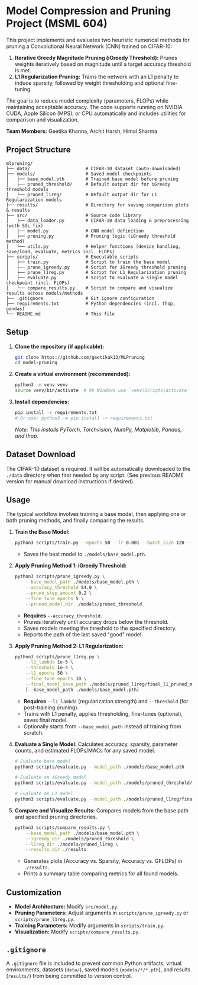 # Model Compression and Pruning Project (MSML 604)

This project implements and evaluates two heuristic numerical methods for pruning a Convolutional Neural Network (CNN) trained on CIFAR-10:
1.  **Iterative Greedy Magnitude Pruning (iGreedy Threshold):** Prunes weights iteratively based on magnitude until a target accuracy threshold is met.
2.  **L1 Regularization Pruning:** Trains the network with an L1 penalty to induce sparsity, followed by weight thresholding and optional fine-tuning.

The goal is to reduce model complexity (parameters, FLOPs) while maintaining acceptable accuracy. The code supports running on NVIDIA CUDA, Apple Silicon (MPS), or CPU automatically and includes utilities for comparison and visualization.

**Team Members:** Geetika Khanna, Archit Harsh, Himal Sharma

## Project Structure
```
mlpruning/
├── data/                     # CIFAR-10 dataset (auto-downloaded)
├── models/                   # Saved model checkpoints
│   ├── base_model.pth        # Trained base model before pruning
│   ├── pruned_threshold/     # Default output dir for iGreedy threshold models
│   └── pruned_l1reg/         # Default output dir for L1 Regularization models
├── results/                  # Directory for saving comparison plots & results
├── src/                      # Source code library
│   ├── data_loader.py        # CIFAR-10 data loading & preprocessing (with SSL fix)
│   ├── model.py              # CNN model definition
│   ├── pruning.py            # Pruning logic (iGreedy threshold method)
│   └── utils.py              # Helper functions (device handling, save/load, evaluate, metrics incl. FLOPs)
├── scripts/                  # Executable scripts
│   ├── train.py              # Script to train the base model
│   ├── prune_igreedy.py      # Script for iGreedy threshold pruning
│   ├── prune_l1reg.py        # Script for L1 Regularization pruning
│   ├── evaluate.py           # Script to evaluate a single model checkpoint (incl. FLOPs)
│   └── compare_results.py    # Script to compare and visualize results across models/methods
├── .gitignore                # Git ignore configuration
├── requirements.txt          # Python dependencies (incl. thop, pandas)
└── README.md                 # This file
```

## Setup

1.  **Clone the repository (if applicable):**
    ```bash
    git clone https://github.com/geetikak13/MLPruning
    cd model-pruning
    ```

2.  **Create a virtual environment (recommended):**
    ```bash
    python3 -m venv venv
    source venv/bin/activate  # On Windows use `venv\Scripts\activate`
    ```

3.  **Install dependencies:**
    ```bash
    pip install -r requirements.txt
    # Or use: python3 -m pip install -r requirements.txt
    ```
    *Note: This installs PyTorch, Torchvision, NumPy, Matplotlib, Pandas, and thop.*

## Dataset Download

The CIFAR-10 dataset is required. It will be automatically downloaded to the `./data` directory when first needed by any script. (See previous README version for manual download instructions if desired).

## Usage

The typical workflow involves training a base model, then applying one or both pruning methods, and finally comparing the results.

1.  **Train the Base Model:**
    ```bash
    python3 scripts/train.py --epochs 50 --lr 0.001 --batch_size 128 --num_workers 2
    ```
    * Saves the best model to `./models/base_model.pth`.

2.  **Apply Pruning Method 1: iGreedy Threshold:**
    ```bash
    python3 scripts/prune_igreedy.py \
        --base_model_path ./models/base_model.pth \
        --accuracy_threshold 84.0 \
        --prune_step_amount 0.2 \
        --fine_tune_epochs 5 \
        --pruned_model_dir ./models/pruned_threshold
    ```
    * **Requires** `--accuracy_threshold`.
    * Prunes iteratively until accuracy drops below the threshold.
    * Saves models meeting the threshold to the specified directory.
    * Reports the path of the last saved "good" model.

3.  **Apply Pruning Method 2: L1 Regularization:**
    ```bash
    python3 scripts/prune_l1reg.py \
        --l1_lambda 1e-5 \
        --threshold 1e-4 \
        --l1_epochs 50 \
        --fine_tune_epochs 10 \
        --final_model_save_path ./models/pruned_l1reg/final_l1_pruned_model_1e-5.pth \
        [--base_model_path ./models/base_model.pth]
    ```
    * **Requires** `--l1_lambda` (regularization strength) and `--threshold` (for post-training pruning).
    * Trains with L1 penalty, applies thresholding, fine-tunes (optional), saves final model.
    * Optionally starts from `--base_model_path` instead of training from scratch.

4.  **Evaluate a Single Model:**
    Calculates accuracy, sparsity, parameter counts, and estimated FLOPs/MACs for any saved model.
    ```bash
    # Evaluate base model
    python3 scripts/evaluate.py --model_path ./models/base_model.pth

    # Evaluate an iGreedy model
    python3 scripts/evaluate.py --model_path ./models/pruned_threshold/pruned_model_iter_5_sparsity_41.0.pth

    # Evaluate an L1 model
    python3 scripts/evaluate.py --model_path ./models/pruned_l1reg/final_l1_pruned_model_1e-5.pth
    ```

5.  **Compare and Visualize Results:**
    Compares models from the base path and specified pruning directories.
    ```bash
    python3 scripts/compare_results.py \
        --base_model_path ./models/base_model.pth \
        --igreedy_dir ./models/pruned_threshold \
        --l1reg_dir ./models/pruned_l1reg \
        --results_dir ./results
    ```
    * Generates plots (Accuracy vs. Sparsity, Accuracy vs. GFLOPs) in `./results`.
    * Prints a summary table comparing metrics for all found models.

## Customization

* **Model Architecture:** Modify `src/model.py`.
* **Pruning Parameters:** Adjust arguments in `scripts/prune_igreedy.py` or `scripts/prune_l1reg.py`.
* **Training Parameters:** Modify arguments in `scripts/train.py`.
* **Visualization:** Modify `scripts/compare_results.py`.

## `.gitignore`

A `.gitignore` file is included to prevent common Python artifacts, virtual environments, datasets (`data/`), saved models (`models/*/*.pth`), and results (`results/`) from being committed to version control.
